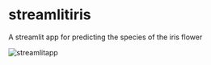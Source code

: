 # streamlitiris

A streamlit app for predicting the species of the iris flower 

![streamlitapp](https://github.com/franciskyalo/streamlitiris/assets/94622826/f4aa714f-0226-4786-a96c-485ff3b6bc91)
